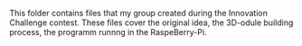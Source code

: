 This folder contains files that my group created during the Innovation Challenge contest.
These files cover the original idea, the 3D-odule building process, the programm runnng in the RaspeBerry-Pi.
